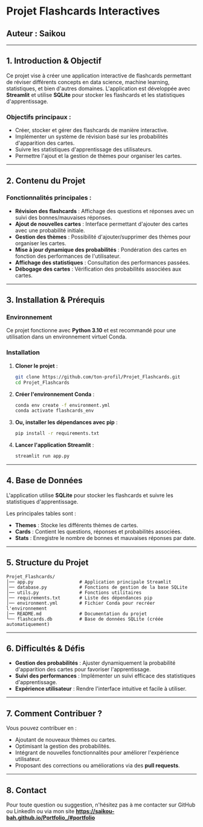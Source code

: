 # Projet Flashcards Interactives

## Auteur : Saikou

---

## 1. Introduction & Objectif

Ce projet vise à créer une application interactive de flashcards permettant de réviser différents concepts en data science, machine learning, statistiques, et bien d'autres domaines. L'application est développée avec **Streamlit** et utilise **SQLite** pour stocker les flashcards et les statistiques d'apprentissage.

### Objectifs principaux :

- Créer, stocker et gérer des flashcards de manière interactive.
- Implémenter un système de révision basé sur les probabilités d'apparition des cartes.
- Suivre les statistiques d'apprentissage des utilisateurs.
- Permettre l'ajout et la gestion de thèmes pour organiser les cartes.

---

## 2. Contenu du Projet

### Fonctionnalités principales :

- **Révision des flashcards** : Affichage des questions et réponses avec un suivi des bonnes/mauvaises réponses.
- **Ajout de nouvelles cartes** : Interface permettant d'ajouter des cartes avec une probabilité initiale.
- **Gestion des thèmes** : Possibilité d'ajouter/supprimer des thèmes pour organiser les cartes.
- **Mise à jour dynamique des probabilités** : Pondération des cartes en fonction des performances de l'utilisateur.
- **Affichage des statistiques** : Consultation des performances passées.
- **Débogage des cartes** : Vérification des probabilités associées aux cartes.

---

## 3. Installation & Prérequis

### Environnement

Ce projet fonctionne avec **Python 3.10** et est recommandé pour une utilisation dans un environnement virtuel Conda.

### Installation

1. **Cloner le projet** :
   ```bash
   git clone https://github.com/ton-profil/Projet_Flashcards.git
   cd Projet_Flashcards
   ```

2. **Créer l'environnement Conda** :
   ```bash
   conda env create -f environment.yml
   conda activate flashcards_env
   ```

3. **Ou, installer les dépendances avec pip** :
   ```bash
   pip install -r requirements.txt
   ```

4. **Lancer l'application Streamlit** :
   ```bash
   streamlit run app.py
   ```

---

## 4. Base de Données

L'application utilise **SQLite** pour stocker les flashcards et suivre les statistiques d'apprentissage.

Les principales tables sont :

- **Themes** : Stocke les différents thèmes de cartes.
- **Cards** : Contient les questions, réponses et probabilités associées.
- **Stats** : Enregistre le nombre de bonnes et mauvaises réponses par date.

---

## 5. Structure du Projet

```
Projet_Flashcards/
│── app.py                 # Application principale Streamlit
│── database.py            # Fonctions de gestion de la base SQLite
│── utils.py               # Fonctions utilitaires
│── requirements.txt       # Liste des dépendances pip
│── environment.yml        # Fichier Conda pour recréer l'environnement
│── README.md              # Documentation du projet
└── flashcards.db          # Base de données SQLite (créée automatiquement)
```

---

## 6. Difficultés & Défis

- **Gestion des probabilités** : Ajuster dynamiquement la probabilité d'apparition des cartes pour favoriser l'apprentissage.
- **Suivi des performances** : Implémenter un suivi efficace des statistiques d'apprentissage.
- **Expérience utilisateur** : Rendre l'interface intuitive et facile à utiliser.

---

## 7. Comment Contribuer ?

Vous pouvez contribuer en :
- Ajoutant de nouveaux thèmes ou cartes.
- Optimisant la gestion des probabilités.
- Intégrant de nouvelles fonctionnalités pour améliorer l'expérience utilisateur.
- Proposant des corrections ou améliorations via des **pull requests**.

---

## 8. Contact

Pour toute question ou suggestion, n'hésitez pas à me contacter sur GitHub ou LinkedIn ou via mon site  **https://saikou-bah.github.io/Portfolio_/#portfolio** 
